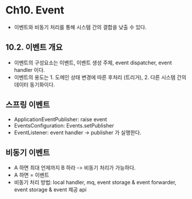 # Ch10. Event
- 이벤트와 비동기 처리를 통해 시스템 간의 결합을 낮출 수 있다.

## 10.2. 이벤트 개요
- 이벤트의 구성요소는 이벤트, 이벤트 생성 주체, event dispatcher, event handler 이다.
- 이벤트의 용도는 1. 도메인 상태 변경에 따른 후처리 (트리거), 2. 다른 시스템 간의 데이터 동기화이다.

## 스프링 이벤트
- ApplicationEventPublisher: raise event
- EventsConfiguration: Events.setPublisher
- EventListener: event handler -> publisher 가 실행한다.

## 비동기 이벤트
- A 하면 최대 언제까지 B 하라 -> 비동기 처리가 가능하다.
- A 하면 = 이벤트
- 비동기 처리 방법: local handler, mq, event storage & event forwarder, event storage & event 제공 api

